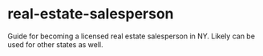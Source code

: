 # real-estate-salesperson
Guide for becoming a licensed real estate salesperson in NY. Likely can be used for other states as well.
